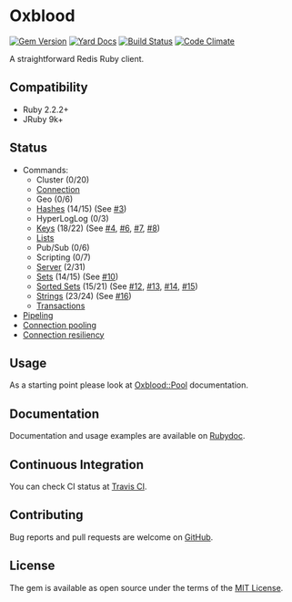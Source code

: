 # Oxblood

[![Gem Version](https://badge.fury.io/rb/oxblood.svg)](https://badge.fury.io/rb/oxblood)
[![Yard Docs](http://img.shields.io/badge/yard-docs-blue.svg)](http://rubydoc.info/github/etehtsea/oxblood/master/frames)
[![Build Status](https://travis-ci.org/etehtsea/oxblood.svg?branch=master)](https://travis-ci.org/etehtsea/oxblood)
[![Code Climate](https://codeclimate.com/github/etehtsea/oxblood/badges/gpa.svg)](https://codeclimate.com/github/etehtsea/oxblood)

A straightforward Redis Ruby client.

## Compatibility

- Ruby 2.2.2+
- JRuby 9k+

## Status

- Commands:
  - Cluster (0/20)
  - [Connection](http://www.rubydoc.info/github/etehtsea/oxblood/master/Oxblood/Commands/Connection)
  - Geo (0/6)
  - [Hashes](http://www.rubydoc.info/github/etehtsea/oxblood/master/Oxblood/Commands/Hashes) (14/15) (See [#3])
  - HyperLogLog (0/3)
  - [Keys](http://www.rubydoc.info/github/etehtsea/oxblood/master/Oxblood/Commands/Keys) (18/22) (See [#4], [#6], [#7], [#8])
  - [Lists](http://www.rubydoc.info/github/etehtsea/oxblood/master/Oxblood/Commands/Lists)
  - Pub/Sub (0/6)
  - Scripting (0/7)
  - [Server](http://www.rubydoc.info/github/etehtsea/oxblood/master/Oxblood/Commands/Server) (2/31)
  - [Sets](http://www.rubydoc.info/github/etehtsea/oxblood/master/Oxblood/Commands/Sets) (14/15) (See [#10])
  - [Sorted Sets](http://www.rubydoc.info/github/etehtsea/oxblood/master/Oxblood/Commands/SortedSets) (15/21) (See [#12], [#13], [#14], [#15])
  - [Strings](http://www.rubydoc.info/github/etehtsea/oxblood/master/Oxblood/Commands/Strings) (23/24) (See [#16])
  - [Transactions](http://www.rubydoc.info/github/etehtsea/oxblood/master/Oxblood/Commands/Transactions)
- [Pipeling](http://www.rubydoc.info/github/etehtsea/oxblood/master/Oxblood/Pipeline)
- [Connection pooling](http://www.rubydoc.info/github/etehtsea/oxblood/master/Oxblood/Pool)
- [Connection resiliency](http://www.rubydoc.info/github/etehtsea/oxblood/master/Oxblood/RSocket)

## Usage
As a starting point please look at [Oxblood::Pool](http://www.rubydoc.info/github/etehtsea/oxblood/master/Oxblood/Pool) documentation.

## Documentation
Documentation and usage examples are available on [Rubydoc](http://rubydoc.info/github/etehtsea/oxblood/master/frames).

## Continuous Integration
You can check CI status at [Travis CI](https://travis-ci.org/etehtsea/oxblood).

## Contributing
Bug reports and pull requests are welcome on [GitHub](https://github.com/etehtsea/oxblood).

## License
The gem is available as open source under the terms of the [MIT License](http://opensource.org/licenses/MIT).

[#3]: https://github.com/etehtsea/oxblood/issues/3
[#4]: https://github.com/etehtsea/oxblood/issues/4
[#6]: https://github.com/etehtsea/oxblood/issues/6
[#7]: https://github.com/etehtsea/oxblood/issues/7
[#8]: https://github.com/etehtsea/oxblood/issues/8
[#10]: https://github.com/etehtsea/oxblood/issues/10
[#12]: https://github.com/etehtsea/oxblood/issues/12
[#13]: https://github.com/etehtsea/oxblood/issues/13
[#14]: https://github.com/etehtsea/oxblood/issues/14
[#15]: https://github.com/etehtsea/oxblood/issues/15
[#16]: https://github.com/etehtsea/oxblood/issues/16
[#19]: https://github.com/etehtsea/oxblood/issues/19
